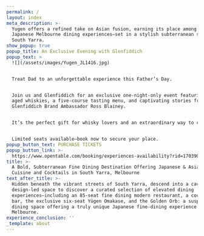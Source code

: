 ```yaml
---
permalink: /
layout: index
meta_description: >-
  Yugen offers a refined take on Asian fusion, earning its place among the best
  Japanese Melbourne dining experiences—set in a stylish subterranean space in
  South Yarra.
show_popup: true
popup_title: An Exclusive Evening with Glenfiddich
popup_text: >
  ![](/assets/images/Yugen_JL1416.jpg)


  Treat Dad to an unforgettable experience this Father’s Day.


  Join us and Glenfiddich for an exclusive one-night-only event featuring rare
  aged whiskies, a five-course tasting menu, and captivating stories from
  Glenfiddich Brand Ambassador Ross Blainey.


  It’s the perfect gift for whisky lovers and an extraordinary way to celebrate.


  Limited seats available—book now to secure your place.
popup_button_text: PURCHASE TICKETS
popup_button_link: >-
  https://www.opentable.com/booking/experiences-availability?rid=170390&restref=170390&experienceId=512550&utm_source=external&utm_medium=referral&utm_campaign=shared
title: >-
  A Bold, Subterranean Fine Dining Destination Offering Japanese & Asian Fusion
  Cuisine and Cocktails in South Yarra, Melbourne
text_after_title: >-
  Hidden beneath the vibrant streets of South Yarra, descend into a cavernous,
  design-led space to discover a curated selection of elevated dining
  experiences—including an 85-seat fine dining modern restaurant, a cocktail
  bar, the exclusive six-seat Yūgen Omakase, and the Golden Orb: a suspended VIP
  dining space offering a truly unique Japanese fine-dining experience in
  Melbourne.
experience_conclusion: ''
_template: about
---
```


